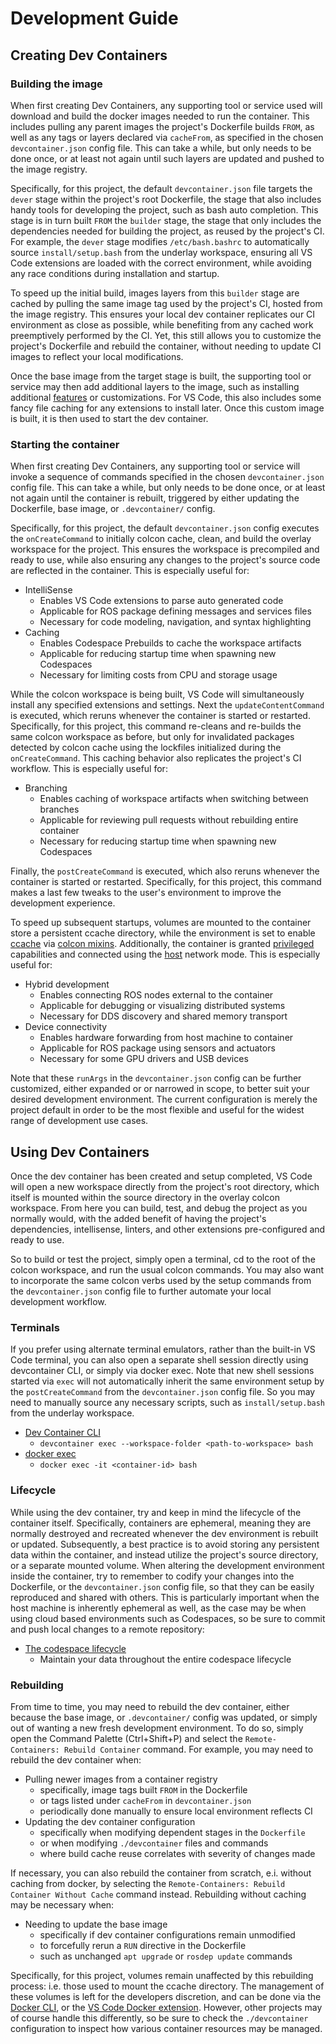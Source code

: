 # Development Guide

## Creating Dev Containers

### Building the image

When first creating Dev Containers, any supporting tool or service used will download and build the docker images needed to run the container. This includes pulling any parent images the project's Dockerfile builds `FROM`, as well as any tags or layers declared via `cacheFrom`, as specified in the chosen `devcontainer.json` config file. This can take a while, but only needs to be done once, or at least not again until such layers are updated and pushed to the image registry.

Specifically, for this project, the default `devcontainer.json` file targets the `dever` stage within the project's root Dockerfile, the stage that also includes handy tools for developing the project, such as bash auto completion. This stage is in turn built `FROM` the `builder` stage, the stage that only includes the dependencies needed for building the project, as reused by the project's CI. For example, the `dever` stage modifies `/etc/bash.bashrc` to automatically source `install/setup.bash` from the underlay workspace, ensuring all VS Code extensions are loaded with the correct environment, while avoiding any race conditions during installation and startup.

To speed up the initial build, images layers from this `builder` stage are cached by pulling the same image tag used by the project's CI, hosted from the image registry. This ensures your local dev container replicates our CI environment as close as possible, while benefiting from any cached work preemptively performed by the CI. Yet, this still allows you to customize the project's Dockerfile and rebuild the container, without needing to update CI images to reflect your local modifications.

Once the base image from the target stage is built, the supporting tool or service may then add additional layers to the image, such as installing additional [features](https://containers.dev/features) or customizations. For VS Code, this also includes some fancy file caching for any extensions to install later. Once this custom image is built, it is then used to start the dev container.

### Starting the container

When first creating Dev Containers, any supporting tool or service will invoke a sequence of commands specified in the chosen `devcontainer.json` config file. This can take a while, but only needs to be done once, or at least not again until the container is rebuilt, triggered by either updating the Dockerfile, base image, or `.devcontainer/` config.

Specifically, for this project, the default `devcontainer.json` config executes the `onCreateCommand` to initially colcon cache, clean, and build the overlay workspace for the project. This ensures the workspace is precompiled and ready to use, while also ensuring any changes to the project's source code are reflected in the container. This is especially useful for:

- IntelliSense
  - Enables VS Code extensions to parse auto generated code
  - Applicable for ROS package defining messages and services files
  - Necessary for code modeling, navigation, and syntax highlighting
- Caching
  - Enables Codespace Prebuilds to cache the workspace artifacts
  - Applicable for reducing startup time when spawning new Codespaces
  - Necessary for limiting costs from CPU and storage usage

While the colcon workspace is being built, VS Code will simultaneously install any specified extensions and settings. Next the `updateContentCommand` is executed, which reruns whenever the container is started or restarted. Specifically, for this project, this command re-cleans and re-builds the same colcon workspace as before, but only for invalidated packages detected by colcon cache using the lockfiles initialized during the `onCreateCommand`. This caching behavior also replicates the project's CI workflow. This is especially useful for:

- Branching
  - Enables caching of workspace artifacts when switching between branches
  - Applicable for reviewing pull requests without rebuilding entire container
  - Necessary for reducing startup time when spawning new Codespaces

Finally, the `postCreateCommand` is executed, which also reruns whenever the container is started or restarted. Specifically, for this project, this command makes a last few tweaks to the user's environment to improve the development experience.

To speed up subsequent startups, volumes are mounted to the container store a persistent ccache directory, while the environment is set to enable [ccache](https://ccache.dev/) via [colcon mixins](https://github.com/colcon/colcon-mixin-repository). Additionally, the container is granted [privileged](https://docs.docker.com/engine/reference/commandline/run/#privileged) capabilities and connected using the [host](https://docs.docker.com/network/host/) network mode. This is especially useful for:

- Hybrid development
  - Enables connecting ROS nodes external to the container
  - Applicable for debugging or visualizing distributed systems
  - Necessary for DDS discovery and shared memory transport
- Device connectivity
  - Enables hardware forwarding from host machine to container
  - Applicable for ROS package using sensors and actuators
  - Necessary for some GPU drivers and USB devices

Note that these `runArgs` in the `devcontainer.json` config can be further customized, either expanded or or narrowed in scope, to better suit your desired development environment. The current configuration is merely the project default in order to be the most flexible and useful for the widest range of development use cases.

## Using Dev Containers

Once the dev container has been created and setup completed, VS Code will open a new workspace directly from the project's root directory, which itself is mounted within the source directory in the overlay colcon workspace. From here you can build, test, and debug the project as you normally would, with the added benefit of having the project's dependencies, intellisense, linters, and other extensions pre-configured and ready to use.

So to build or test the project, simply open a terminal, cd to the root of the colcon workspace, and run the usual colcon commands. You may also want to incorporate the same colcon verbs used by the setup commands from the `devcontainer.json` config file to further automate your local development workflow.

### Terminals

If you prefer using alternate terminal emulators, rather than the built-in VS Code terminal, you can also open a separate shell session directly using devcontainer CLI, or simply via docker exec. Note that new shell sessions started via `exec` will not automatically inherit the same environment setup by the `postCreateCommand` from the `devcontainer.json` config file. So you may need to manually source any necessary scripts, such as `install/setup.bash` from the underlay workspace.

- [Dev Container CLI](https://code.visualstudio.com/docs/devcontainers/devcontainer-cli)
  - `devcontainer exec --workspace-folder <path-to-workspace> bash`
- [docker exec
](https://docs.docker.com/engine/reference/commandline/exec/)
  - `docker exec -it <container-id> bash`

### Lifecycle

While using the dev container, try and keep in mind the lifecycle of the container itself. Specifically, containers are ephemeral, meaning they are normally destroyed and recreated whenever the dev environment is rebuilt or updated. Subsequently, a best practice is to avoid storing any persistent data within the container, and instead utilize the project's source directory, or a separate mounted volume. When altering the development environment inside the container, try to remember to codify your changes into the Dockerfile, or the `devcontainer.json` config file, so that they can be easily reproduced and shared with others. This is particularly important when the host machine is inherently ephemeral as well, as the case may be when using cloud based environments such as Codespaces, so be sure to commit and push local changes to a remote repository:

- [The codespace lifecycle](https://docs.github.com/en/codespaces/getting-started/the-codespace-lifecycle)
  - Maintain your data throughout the entire codespace lifecycle

### Rebuilding

From time to time, you may need to rebuild the dev container, either because the base image, or `.devcontainer/` config was updated, or simply out of wanting a new fresh development environment. To do so, simply open the Command Palette (Ctrl+Shift+P) and select the `Remote-Containers: Rebuild Container` command. For example, you may need to rebuild the dev container when:

- Pulling newer images from a container registry
  - specifically, image tags built `FROM` in the Dockerfile
  - or tags listed under `cacheFrom` in `devcontainer.json`
  - periodically done manually to ensure local environment reflects CI
- Updating the dev container configuration
  - specifically when modifying dependent stages in the `Dockerfile`
  - or when modifying `./devcontainer` files and commands
  - where build cache reuse correlates with severity of changes made

If necessary, you can also rebuild the container from scratch, e.i. without caching from docker, by selecting the `Remote-Containers: Rebuild Container Without Cache` command instead. Rebuilding without caching may be necessary when:

- Needing to update the base image
  - specifically if dev container configurations remain unmodified
  - to forcefully rerun a `RUN` directive in the Dockerfile
  - such as unchanged `apt upgrade` or `rosdep update` commands

Specifically, for this project, volumes remain unaffected by this rebuilding process: i.e. those used to mount the ccache directory. The management of these volumes is left for the developers discretion, and can be done via the [Docker CLI](https://docs.docker.com/engine/reference/commandline/cli/), or the [VS Code Docker extension](https://marketplace.visualstudio.com/items?itemName=ms-azuretools.vscode-docker). However, other projects may of course handle this differently, so be sure to check the `./devcontainer` configuration to inspect how various container resources may be managed.
